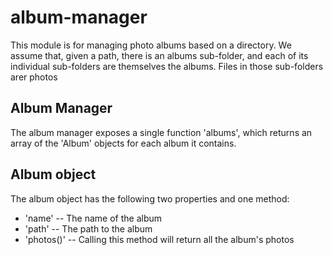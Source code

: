  # album-manager
 
This module is for managing photo albums based on a directory. We assume
that, given a path, there is an albums sub-folder, and each of its individual
sub-folders are themselves the albums. Files in those sub-folders arer photos

## Album Manager

The album manager exposes a single function 'albums', which returns  an
array of the 'Album' objects for each album it contains.

## Album object

The album object has the following two properties and one method:
* 'name' -- The name of the album
* 'path' -- The path to the album
*  'photos()' -- Calling this method will return all the album's photos

